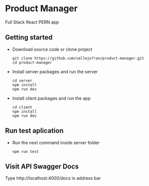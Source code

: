 # Product Manager
Full Stack React PERN app
  
## Getting started

- Download source code or clone project
  ```
  git clone https://github.com/vallejofran/product-manager.git
  cd product-manager
  ```
  
- Install server packages and run the server
  ```
  cd server
  npm install
  npm run dev
  ```
  
- Install client packages and run the app
  ```
  cd client
  npm install
  npm run dev
  ```

## Run test aplication

- Run the next command inside server folder
  ```
  npm run test
  ```

## Visit API Swagger Docs
Type http://localhost:4000/docs in address bar
